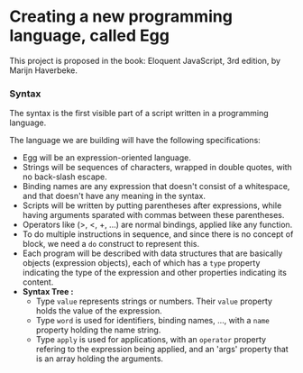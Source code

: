 # Creating a new programming language, called Egg

This project is proposed in the book: Eloquent JavaScript, 3rd edition, by Marijn Haverbeke.

### Syntax

The syntax is the first visible part of a script written in a programming language.

The language we are building will have the following specifications:
- Egg will be an expression-oriented language.
- Strings will be sequences of characters, wrapped in double quotes, with no back-slash escape.
- Binding names are any expression that doesn't consist of a whitespace, and that doesn't have any meaning in the syntax.
- Scripts will be written by putting parentheses after expressions, while having arguments sparated with commas between these parentheses.
- Operators like (>, <, +, ...) are normal bindings, applied like any function.
- To do multiple instructions in sequence, and since there is no concept of block, we need a `do` construct to represent this.
- Each program will be described with data structures that are basically objects (expression objects), each of which has a `type` property indicating the type of the expression and other properties indicating its content.
- <strong>Syntax Tree :</strong>
    - Type `value` represents strings or numbers. Their `value` property holds the value of the expression.
    - Type `word` is used for identifiers, binding names, ..., with a `name` property holding the name string.
    - Type `apply` is used for applications, with an `operator` property refering to the expression being applied, and an 'args' property that is an array holding the arguments.
